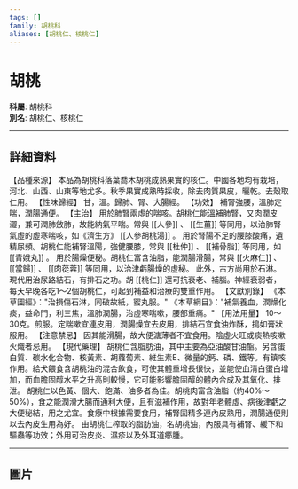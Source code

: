```yaml
---
tags: []
family: 胡桃科
aliases: [胡桃仁、核桃仁]
---
```


# 胡桃

**科屬**: 胡桃科  
**別名**: 胡桃仁、核桃仁  

---

## 詳細資料
【品種來源】
本品為胡桃科落葉喬木胡桃成熟果實的核仁。中國各地均有栽培，河北、山西、山東等地尤多。秋季果實成熟時採收，除去肉質果皮，曬乾。去殼取仁用。
【性味歸經】
甘，溫。歸肺、腎、大腸經。
【功效】
補腎強腰，溫肺定喘，潤腸通便。
【主治】
用於肺腎兩虛的喘咳。胡桃仁能溫補肺腎，又肉潤皮澀，兼可潤肺斂肺，故能納氣平喘。常與 [[人參]] 、 [[生薑]] 等同用，以治肺腎氣虛的虛寒喘咳，如《濟生方》 [[人參胡桃湯]] 。
用於腎陽不足的腰膝酸痛，遺精尿頻。胡桃仁能補腎溫陽，強健腰膝，常與 [[杜仲]] 、 [[補骨脂]] 等同用，如 [[青娥丸]] 。
用於腸燥便秘。胡桃仁富含油脂，能潤腸滑腸，常與 [[火麻仁]] 、 [[當歸]] 、 [[肉蓯蓉]] 等同用，以治津虧腸燥的虛秘。
此外，古方尚用於石淋。現代用治尿路結石，有排石之功。胡 [[桃仁]] 還可抗衰老、補腦。神經衰弱者，每天早晚各吃1～2個胡桃仁，可起到補益和治療的雙重作用。
【文獻別錄】
《本草圖經》："治損傷石淋，同破故紙，蜜丸服。"
《本草綱目》："補氣養血，潤燥化痰，益命門，利三焦，溫肺潤腸，治虛寒喘嗽，腰部重痛。"
【用法用量】
10～30克。煎服。定喘嗽宜連皮用，潤腸燥宜去皮用，排結石宜食油炸酥，搗如膏狀服用。
【注意禁忌】
因其能滑腸，故大便溏薄者不宜食用。陰虛火旺或痰熱咳嗽火熾者忌用。
【現代藥理】
胡桃仁含脂肪油，其中主要為亞油酸甘油酯。另含蛋白質、碳水化合物、核黃素、胡蘿蔔素、維生素E、微量的鈣、磷、鐵等。有鎮咳作用。給犬餵食含胡桃油的混合飲食，可使其體重增長很快，並能使血清白蛋白增加，而血膽固醇水平之升高則較慢，它可能影響膽固醇的體內合成及其氧化、排泄。
胡桃仁以色黃、個大、飽滿、油多者為佳。胡桃肉富含油脂（約40%～50%），食之能潤滑大腸而通利大便，且有滋補作用，故對年老體虛、病後津虧之大便秘結，用之尤宜。食療中根據需要食用，補腎固精多連內皮熟用，潤腸通便則以去內皮生用為好。
由胡桃仁榨取的脂肪油，名胡桃油，內服具有補腎、緩下和驅蟲等功效；外用可治皮炎、濕疹以及外耳道癤腫。

---

## 圖片
